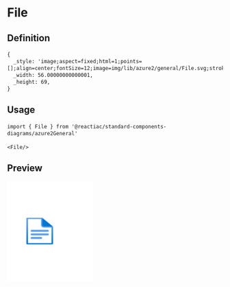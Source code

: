 # File

## Definition

```
{
  _style: 'image;aspect=fixed;html=1;points=[];align=center;fontSize=12;image=img/lib/azure2/general/File.svg;strokeColor=none;',
  _width: 56.00000000000001,
  _height: 69,
}
```

## Usage

```
import { File } from '@reactiac/standard-components-diagrams/azure2General'

<File/>
```

## Preview

<img src="./file.png" width="200"/>
